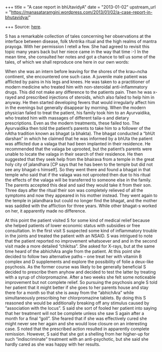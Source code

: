 +++
title = "A case report in bhUtavidyA"
date = "2013-01-02"
upstream_url = "https://manasataramgini.wordpress.com/2013/01/02/a-case-report-in-bhutavidya/"

+++
Source: [here](https://manasataramgini.wordpress.com/2013/01/02/a-case-report-in-bhutavidya/).

S has a remarkable collection of tales concerning her observations at
the interface between disease, folk tAntrika ritual and the high realms
of mantra prayoga. With her permission I retell a few. She had agreed to
revisit this topic many years back but her niece came in the way that
time :-) In the mean time, she consulted her notes and got a chance to
tell us some of the tales, of which we shall reproduce one here in our
own words:

When she was an intern before leaving for the shores of the krau\~ncha
continent, she encountered one such case. A juvenile male patient was
afflicted by pains in his legs and knees. He was taken to a practitioner
of modern medicine who treated him with non-steroidal anti-inflammatory
drugs. This did not make any difference to the patients pain. Then he
was x-rayed and prescribed injections of steroids, which also failed to
help him in anyway. He then started developing fevers that would
irregularly affect him in the evenings but generally disappear by
morning. When the modern physician failed to treat the patient, his
family took him to an Ayurvaidika, who treated him with massages of
different taila-s and dietary prescriptions. Even as the modern
treatments, these failed too. The Ayurvaidika then told the patient’s
parents to take him to a follower of the nAtha tradition known as bhagat
(a bhakta). The bhagat conducted a “bhUt darshan” in which he claimed
that he was informed by a bhUta the patient was afflicted due a valaga
that had been implanted in their residence. He recommended that the
valaga be uprooted, but the patient’s parents were unable to locate the
valaga in their search of their residence. He then suggested that they
seek help from the bhairava from a temple in the great holy city of
jalandhara \[CP says that he has been to the temple but did not see any
bhagat-s himself\]. So they went there and found a bhagat in that temple
who said that if the valaga was not uprooted then due to his ritual the
effects of the valaga will be transferred to someone else in the family.
The parents accepted this deal and said they would take it from their
son. Three days after the ritual their son was completely relieved of
all the symptoms and now they appeared in his mother instead. They went
again to the temple in jalandhara but could no longer find the bhagat,
and the mother was saddled with the affliction for three years. While
other bhagat-s worked on her, it apparently made no difference.

At this point the patient visited S for some kind of medical relief
because she helped patients of lower economic status with subsidies or
free consultation. In the first visit S suspected some kind of
inflammatory trouble in the joints and treated the patient with an
NSAID. S was intrigued to note that the patient reported no improvement
whatsoever and and in the second visit made a more detailed “chikitsa”.
She asked for X-rays, but at the same time heard of the abhichAra angle
from the patient. At this point she decided to follow two alternative
paths – one treat her with vitamin B complex and D supplements and
explore the possibility of folie a deux-like psychosis. As the former
course was likely to be generally beneficial S decided to prescribe them
anyhow and decided to test the latter by treating with a syrup of
chlorpromazine. After a two weeks she felt some noticeable improvement
but not complete relief. So pursuing the psychosis angle S told her
patient that it might better if she goes to her parents house and stay
there for a month so that she is away from the “abhichAra” while
simultaneously prescribing her chlorpromazine tablets. By doing this S
reasoned she would be additionally breaking off any stimulus caused by
“association with the locus”. S said she sort of fooled her patient into
saying that her treatment will not be complete unless she saw S again
after a month for a final “golI”. She feared that if she was effectively
cured she might never see her again and she would lose closure on an
interesting case. S noted that the prescribed action resulted in
apparently complete remission. However, S said that she got a shelling
from her higher-up for such “indiscriminate” treatment with an
anti-psychotic, but she said she hardly cared as she was happy with her
results.

